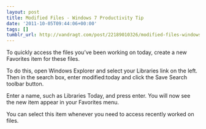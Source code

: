 ```yaml
---
layout: post
title: Modified Files - Windows 7 Productivity Tip
date: '2011-10-05T09:44:06+00:00'
tags: []
tumblr_url: http://vandragt.com/post/22189010326/modified-files-windows-7-productivity-tip
---
```

To quickly access the files you’ve been working on today, create a new Favorites item for these files.

To do this, open Windows Explorer and select your Libraries link on the left. Then in the search box, enter modified:today and click the Save Search toolbar button.

Enter a name, such as Libraries Today, and press enter. You will now see the new item appear in your Favorites menu.

You can select this item whenever you need to access recently worked on files.



 

